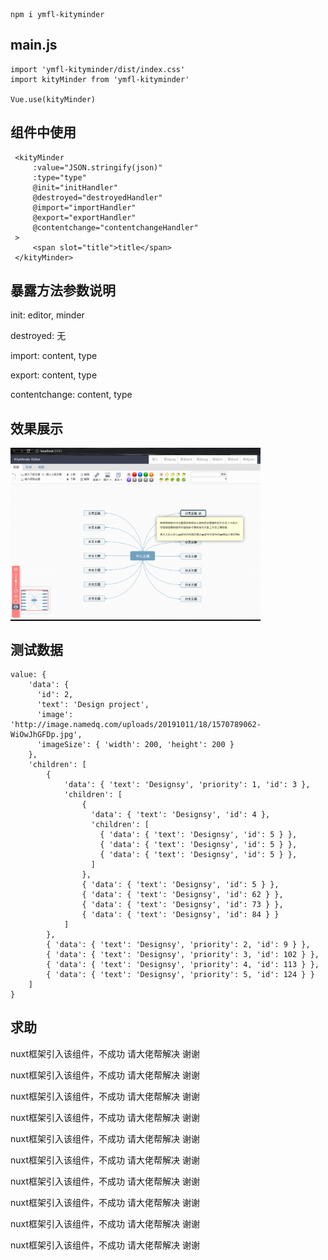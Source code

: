 ```
npm i ymfl-kityminder
```

## main.js
```
import 'ymfl-kityminder/dist/index.css'
import kityMinder from 'ymfl-kityminder'

Vue.use(kityMinder)

```

## 组件中使用

```
 <kityMinder
     :value="JSON.stringify(json)"
     :type="type"
     @init="initHandler"
     @destroyed="destroyedHandler"
     @import="importHandler"
     @export="exportHandler"
     @contentchange="contentchangeHandler"
 >
     <span slot="title">title</span>
 </kityMinder>
```

## 暴露方法参数说明
init: editor, minder

destroyed: 无

import: content, type

export: content, type

contentchange: content, type

## 效果展示
<img src="./static/1.png" width = "400"  alt="图片名称" align=center />
<!--![avatar](./static/1.png  =100x100)-->

## 测试数据
```
value: {
    'data': {
      'id': 2,
      'text': 'Design project',
      'image': 'http://image.namedq.com/uploads/20191011/18/1570789062-WiOwJhGFDp.jpg',
      'imageSize': { 'width': 200, 'height': 200 }
    },
    'children': [
        {
            'data': { 'text': 'Designsy', 'priority': 1, 'id': 3 },
            'children': [
                {
                  'data': { 'text': 'Designsy', 'id': 4 },
                  'children': [
                    { 'data': { 'text': 'Designsy', 'id': 5 } },
                    { 'data': { 'text': 'Designsy', 'id': 5 } },
                    { 'data': { 'text': 'Designsy', 'id': 5 } },
                  ]
                },
                { 'data': { 'text': 'Designsy', 'id': 5 } },
                { 'data': { 'text': 'Designsy', 'id': 62 } },
                { 'data': { 'text': 'Designsy', 'id': 73 } },
                { 'data': { 'text': 'Designsy', 'id': 84 } }
            ]
        },
        { 'data': { 'text': 'Designsy', 'priority': 2, 'id': 9 } },
        { 'data': { 'text': 'Designsy', 'priority': 3, 'id': 102 } },
        { 'data': { 'text': 'Designsy', 'priority': 4, 'id': 113 } },
        { 'data': { 'text': 'Designsy', 'priority': 5, 'id': 124 } }
    ]
}
```


## 求助

nuxt框架引入该组件，不成功 请大佬帮解决 谢谢

nuxt框架引入该组件，不成功 请大佬帮解决 谢谢

nuxt框架引入该组件，不成功 请大佬帮解决 谢谢

nuxt框架引入该组件，不成功 请大佬帮解决 谢谢

nuxt框架引入该组件，不成功 请大佬帮解决 谢谢

nuxt框架引入该组件，不成功 请大佬帮解决 谢谢

nuxt框架引入该组件，不成功 请大佬帮解决 谢谢

nuxt框架引入该组件，不成功 请大佬帮解决 谢谢

nuxt框架引入该组件，不成功 请大佬帮解决 谢谢

nuxt框架引入该组件，不成功 请大佬帮解决 谢谢
